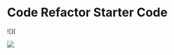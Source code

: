 # Code Refactor Starter Code

![](

![](https://github.com/salemiana/tuttinsieme/commit/ecb8f01d24a42572feead3bd6d011e171e50fc0f)